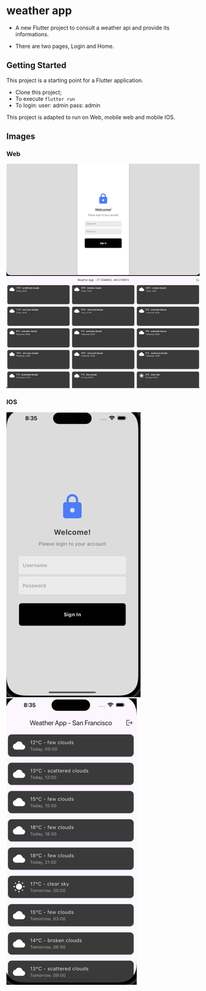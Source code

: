# weather app

* A new Flutter project to consult a weather api and provide its informations.

* There are two pages, Login and Home.

## Getting Started

This project is a starting point for a Flutter application.

- Clone this project;
- To execute `flutter run`
- To login: user: admin pass: admin

This project is adapted to run on Web, mobile web and mobile IOS.

## Images

### Web
![alt text](screenshots/image.png)
![alt text](screenshots/image-1.png)

### IOS
![alt text](screenshots/image-2.png)
![alt text](screenshots/image-3.png)

